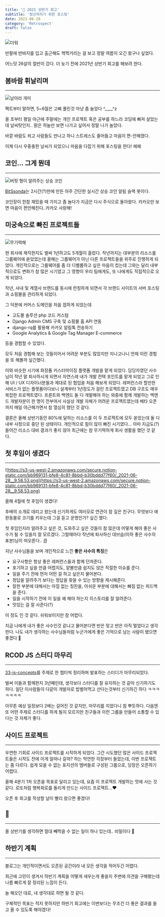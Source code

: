 ```yaml
---
title: '🐝 2021 상반기 회고'
subtitle: '정신차리기 위한 포스팅'
date: 2021-06-28
category: 'Retrospect'
draft: false
---
```


![더워](images/2021/01.png)

반팔에 반바지를 입고 출근해도 헥헥거리는 걸 보고 정말 여름이 오긴 왔구나 싶었다.

어느덧 26살의 절반이 갔다. 더 늦기 전에 2021년 상반기 회고를 해보려 한다.

## 봄바람 휘날리며

---

![날아라 개미](images/2021/02.jpeg)

팩트부터 말하면, 5~6월은 고삐 풀린것 마냥 좀 놀았다 ^____^z

올 초부터 평일 야근에 주말에는 개인 프로젝트 혹은 공부를 하느라 코딩에 빠져 살았는데 날씨탓인지.. 맑은 하늘만 보면 나가고 싶어서 정말 나가 놀았다.

바깥 바람도 쐬고 사람들도 만나고 하니 스트레스도 줄어들고 마음이 편-안해졌다.

이제 다시 우중충한 날씨가 되었으니 마음을 다잡기 위해 포스팅을 한다! 헤헤

## 코인... 그게 뭔데

---

![버핏 형이 알려주는 상승 코인](images/2021/03.png)

[BitSsonda](https://github.com/ugaemi/BitSsonda)는 2시간(?)만에 만든 아주 간단한 실시간 상승 코인 알림 슬랙 봇이다.

코인장이 한참 재밌을 때 가지고 좀 놀다가 지금은 다시 주식으로 돌아왔다.
카카오만 보면 마음이 편안해진다..카카오 사랑해!

## 미궁속으로 빠진 프로젝트들

---

![무기력해](images/2021/04.png)

현 회사에 재직한지도 벌써 1년하고도 5개월이 흘렀다.
작년까지는 대부분의 리소스를 그룹웨어에 쏟았었는데 올해는 그룹웨어가 아닌 다른 프로젝트들을 위주로 진행하게 되었다.
개인적으로는 그룹웨어를 좀 더 디벨롭하고 싶은 마음이 컸는데 그와는 달리 내부적으로도 변화가 참 많은 시기였고 그 영향이 우리 팀에게도, 또 나에게도 직접적으로 오게 되었다.

작년, 사내 및 계열사 브랜드를 동시에 런칭하게 되면서 각 브랜드 사이트의 서버 호스팅과 쇼핑몰을 관리하게 되었다.

그 덕분에 커머스 도메인을 처음 접하게 되었는데

- 고도몰 솔루션 php 코드 커스텀
- Django Admin CMS 구축 및 쇼핑몰 홈 API 연동
- django-rq를 활용해 카카오 알림톡 전송하기
- Google Analytics & Google Tag Manager E-commerce

등을 경험할 수 있었다.

모두 처음 경험해 보는 것들이어서 어려운 부분도 많았지만 지나고나니 언제 이런 경험을 또 해볼까 싶긴했다.

이와 비슷한 시기에 화장품 커스터마이징 플랫폼 개발을 맡게 되었다.
담당자였던 사수님이 작년 말 퇴사하시게 되면서 자연스레 내가 개발 컨텍 포인트를 맡게 되었고 그로 인해 UI / UX 디자이너분들과 제대로 된 협업을 처음 해보게 되었다.
레퍼런스라 할만한 서비스가 없는 플랫폼이다보니 설계부터 1년정도가 걸린 프로젝트였고 DB 구조도 매우 복잡한 프로젝트였다.
프론트와 백엔드 둘 다 개발해야 하는 와중에 함께 개발하는 백엔드 개발자분이 한 명이 전부여서 사실상 개발 자체가 어려운 프로젝트였는데 베타 오픈까지 매일 야근해가면서 참 열심히 했던 것 같다.

결론은 올해 상반기동안 80%에 달하는 리소스를 이 두 프로젝트에 모두 쏟았는데 둘 다 내부 사정으로 중단 된 상태이다.
개인적으로 힘이 많이 빠진 시기였다... 아마 지금도(?)
들어간 리소스 대비 결과가 좋지 않아 최근에는 참 무기력하게 회사 생활을 했던 것 같다.

## 첫 후임이 생겼다

---

![https://s3-us-west-2.amazonaws.com/secure.notion-static.com/bb969131-bfe8-4c81-8bbd-b30bddd77f60/_2021-06-28__9.58.53.png](https://s3-us-west-2.amazonaws.com/secure.notion-static.com/bb969131-bfe8-4c81-8bbd-b30bddd77f60/_2021-06-28__9.58.53.png)

올해 4월에 첫 후임이 생겼다!

후배의 소개로 데리고 왔는데 신기하게도 여러모로 연관이 참 깊은 친구다.
무엇보다 애완동물로 코기를 키우는데 그걸 듣고 운명인가? 싶긴 했다.

첫 후임인지라 알려주고 싶은 것, 도와주고 싶은 것들이 참 많은데 어떻게 해야 좋은 사수가 될 수 있을지 잘 모르겠다.
그럴때마다 작년에 퇴사하신 데브숩(이하 좋은 사수의 표본)님이 떠오른다.. 큽

지난 사수님들을 보며 개인적으로 느낀 **좋은 사수의 특징**은

- 요구사항은 항상 좋은 레퍼런스들과 함께 던져준다.
- 포기하고 싶을 만큼 어렵지도, 얕볼만큼 쉽지도 않은 적절한 이슈를 준다.
- 일을 주기 전에 먼저 어떤 걸 하고 싶은지 물어본다.
- 정답을 알려주기 보다는 정답을 찾을 수 있는 방향을 제시해준다.
- 잘한 부분에 대해서는 아낌 없는 칭찬을, 아쉬운 부분에 대해서는 빠짐 없는 피드백을 준다.
- 일을 시작하기 전에 이 일을 왜 해야 하는지 히스토리를 잘 알려준다.
- 맛있는 걸 잘 사준다(?)

이 정도 인 것 같다. 쉬워보이지만 참 어렵다.

지금 나에게 내가 좋은 사수인것 같냐고 물어본다면 반은 맞고 반은 아직 멀었다고 생각한다.
나도 내가 생각하는 사수님들처럼 누군가에게 좋은 기억으로 남는 사람이 됐으면 좋겠다 🙂

## RCOD JS 스터디 마무리

---

[33-js-concepts](https://github.com/leonardomso/33-js-concepts)를 주제로 한 챕터씩 정리하며 발표하는 스터디가 마무리되었다.

벌써 이들과 함께한지 3년째인데, 생각보다 스터디를 잘 유지하는 것 같아 신기하기도 하다.
일단 이사람들이 다같이 개발자로 밥벌어먹고 산다는것부터 신기하긴 하다 ㅋㅋㅋㅋㅋㅋㅋ

아무튼 예상 일정보다 2배는 길어진 것 같지만, 마무리를 지었다니 참 뿌듯하다.
다음엔 또 어떤 주제로 스터디를 하게 될지 모르지만 친구들과 이런 그룹을 만들어 소통할 수 있다는 것 자체가 좋다.

## 사이드 프로젝트

---

우연한 기회로 사이드 프로젝트를 시작하게 되었다.
그간 시도했던 많은 사이드 프로젝트들은 시작도 전에 이게 얼마나 갈까? 하는 막연한 걱정부터 들었는데, 이번 프로젝트는 좀 다르다.
쉽게 모을 수 없는 포지션의 멤버들로 구성된 그룹으로, 당장은 오픈하기 어렵다.

올해 4분기 1차 오픈을 목표로 달리고 있는데, 요즘 이 프로젝트 개발하는 맛에 사는 것 같다.
로또처럼 행복회로를 돌리게 만드는 사이드 프로젝트...❤️

오픈 후 회고를 작성할 날이 빨리 왔으면 좋겠다!

## 🐝

---

올 상반기를 생각하면 절대 빼먹을 수 없는 일이 하나 있는데.. 비밀이다 👻

## 하반기 계획

---

블로그는 개인적이면서도 오픈된 공간이라 내 모든 생각을 적어두긴 어렵다.

최근에 고민이 생겨서 하반기 계획을 어떻게 세우는게 좋을지 주변에 의견을 구해봤는데 나름 빠르게 잘 정리된 느낌이 든다.

늘 해오던 대로, 내 생각대로 하면 될 것 같다.

구체적인 목표는 적지 못하지만 하반기 회고에는 이번보다는 무조건 더 좋은 결과를 들고 올 수 있도록 해야겠다!
